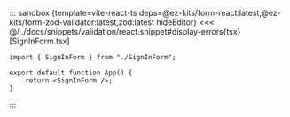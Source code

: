 <!-- A part of page Basic Form for React -->

::: sandbox {template=vite-react-ts deps=@ez-kits/form-react:latest,@ez-kits/form-zod-validator:latest,zod:latest hideEditor}
<<< @/../docs/snippets/validation/react.snippet#display-errors{tsx} [SignInForm.tsx]

```tsx App.tsx
import { SignInForm } from "./SignInForm";

export default function App() {
	return <SignInForm />;
}
```
:::